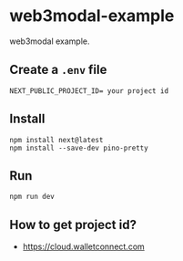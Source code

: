 # web3modal-example
web3modal example.

## Create a ``.env`` file
```
NEXT_PUBLIC_PROJECT_ID= your project id
```

## Install
```
npm install next@latest
npm install --save-dev pino-pretty
```

## Run
```
npm run dev
```

## How to get project id?
- https://cloud.walletconnect.com
